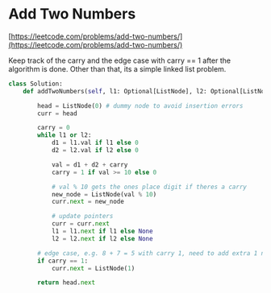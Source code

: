 # Add Two Numbers

[https://leetcode.com/problems/add-two-numbers/](https://leetcode.com/problems/add-two-numbers/)

Keep track of the carry and the edge case with carry == 1 after the algorithm is done. Other than that, its a simple linked list problem.

```python
class Solution:
    def addTwoNumbers(self, l1: Optional[ListNode], l2: Optional[ListNode]) -> Optional[ListNode]:

        head = ListNode(0) # dummy node to avoid insertion errors
        curr = head

        carry = 0
        while l1 or l2:
            d1 = l1.val if l1 else 0
            d2 = l2.val if l2 else 0

            val = d1 + d2 + carry
            carry = 1 if val >= 10 else 0

            # val % 10 gets the ones place digit if theres a carry
            new_node = ListNode(val % 10)
            curr.next = new_node

            # update pointers
            curr = curr.next
            l1 = l1.next if l1 else None
            l2 = l2.next if l2 else None

        # edge case, e.g. 8 + 7 = 5 with carry 1, need to add extra 1 node, 5 -> 1
        if carry == 1:
            curr.next = ListNode(1)

        return head.next
```
